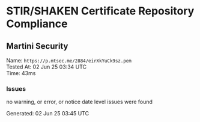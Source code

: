 # STIR/SHAKEN Certificate Repository Compliance

## Martini Security

Name: `https://p.mtsec.me/2884/eirXkYuCk9sz.pem`\
Tested At: 02 Jun 25 03:34 UTC\
Time: 43ms

### Issues

no warning, or error, or notice date level issues were found

Generated: 02 Jun 25 03:45 UTC